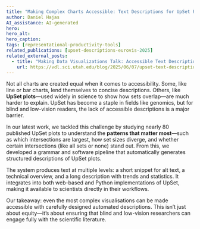 ```yaml
---
title: "Making Complex Charts Accessible: Text Descriptions for UpSet Plots"
author: Daniel Hajas
AI_assistance: AI-generated
hero: 
hero_alt: 
hero_caption: 
tags: [representational-productivity-tools]
related_publications: [upset-descriptions-eurovis-2025]
related_external_posts:
  - title: "Making Data Visualizations Talk: Accessible Text Descriptions for UpSet Plots | Visualisation Design Lab (University of Utah)"
    url: https://vdl.sci.utah.edu/blog/2025/06/07/upset-text-descriptions/
---
```


Not all charts are created equal when it comes to accessibility. Some, like line or bar charts, lend themselves to concise descriptions. Others, like **UpSet plots**—used widely in science to show how sets overlap—are much harder to explain. UpSet has become a staple in fields like genomics, but for blind and low-vision readers, the lack of accessible descriptions is a major barrier.

<!--more-->

In our latest work, we tackled this challenge by studying nearly 80 published UpSet plots to understand the **patterns that matter most**—such as which intersections are largest, how set sizes diverge, and whether certain intersections (like all sets or none) stand out. From this, we developed a grammar and software pipeline that automatically generates structured descriptions of UpSet plots.

The system produces text at multiple levels: a short snippet for alt text, a technical overview, and a long description with trends and statistics. It integrates into both web-based and Python implementations of UpSet, making it available to scientists directly in their workflows.

Our takeaway: even the most complex visualisations can be made accessible with carefully designed automated descriptions. This isn’t just about equity—it’s about ensuring that blind and low-vision researchers can engage fully with the scientific literature.